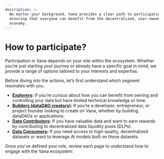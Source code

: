 ```yaml
---
description: >-
  No matter your background, Vana provides a clear path to participation,
  ensuring that everyone can benefit from the decentralized, user-owned data
  economy.
---
```


# How to participate?

Participation in Vana depends on your role within the ecosystem. Whether you’re just starting your journey or already have a specific goal in mind, we provide a range of options tailored to your interests and expertise.

Before diving into the actions, let’s first understand which segment resonates with you.

* [**Explorers**](explorers.md)**:** If you’re curious about how you can benefit from owning and controlling your data but have limited technical knowledge or time.
* [**Builders (dataDAO creators)**](builders.md)**:** If you’re a developer, entrepreneur, or project founder looking to create on Vana, whether by building dataDAOs or applications.
* [**Data Contributors**](data-contributors.md)**:** If you have valuable data and want to earn rewards by contributing to decentralized data liquidity pools (DLPs).
* [**Data Consumers**](data-consumers.md)**:** If you need access to high-quality, decentralized datasets or want to leverage AI models built on these datasets.

Once you've defined your role, review each page to understand how to engage with the Vana ecosystem:
